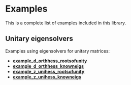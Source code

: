# Examples #
This is a complete list of examples included in this library.

## Unitary eigensolvers ##
Examples using eigensolvers for unitary matrices:
- [__example_d_orthhess_rootsofunity__](https://github.com/jaurentz/eiscor/blob/master/examples/docs/d_orthhess_rootsofunity.md)
- [__example_d_orthhess_knowneigs__](https://github.com/jaurentz/eiscor/blob/master/examples/docs/example_d_orthhess_knowneigs.md)
- [__example_z_unihess_rootsofunity__](https://github.com/jaurentz/eiscor/blob/master/examples/docs/example_z_unihess_rootsofunity.md)
- [__example_z_unihess_knowneigs__](https://github.com/jaurentz/eiscor/blob/master/examples/docs/example_z_unihess_knowneigs.md)

